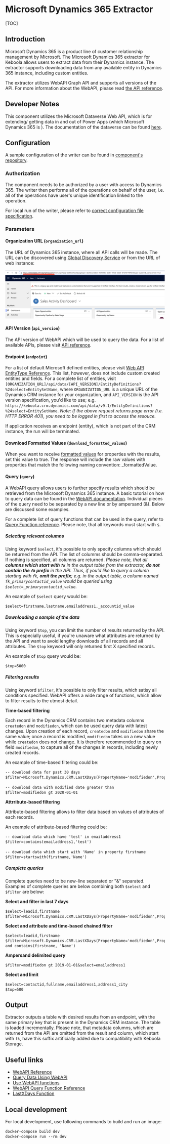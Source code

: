 # Microsoft Dynamics 365 Extractor

[TOC]

## Introduction

Microsoft Dynamics 365 is a product line of customer relationship management by Microsoft. The Microsoft Dynamics 365 extractor for Keboola allows users to extract data from their Dynamics instance. The extractor supports downloading data from any available entity in Dynamics 365 instance, including custom entities.

The extractor utilizes WebAPI Graph API and supports all versions of the API. For more information about the WebAPI, please read [the API reference](https://docs.microsoft.com/en-us/dynamics365/customer-engagement/web-api/about).


## Developer Notes

This component utilizes the Microsoft Dataverse Web API, which is for extending/ getting data in and out of
Power Apps (which Microsoft Dynamics 365 is ). The documentation of the dataverse can be found [here](https://learn.microsoft.com/en-us/power-apps/developer/data-platform/webapi/overview).



## Configuration

A sample configuration of the writer can be found in [component's repository](https://bitbucket.org/kds_consulting_team/kds-team.wr-microsoft-dynamics/src/master/component_config/sample-config/). 

### Authorization

The component needs to be authorized by a user with access to Dynamics 365. The writer then performs all of the operations on behalf of the user, i.e. all of the operations have user's unique identification linked to the operation.

For local run of the writer, please refer to [correct configuration file specification](https://developers.keboola.com/extend/common-interface/oauth/#authorize).

### Parameters

#### Organization URL (`organization_url`)

The URL of Dynamics 365 instance, where all API calls will be made. The URL can be discovered using [Global Discovery Service](https://docs.microsoft.com/en-us/powerapps/developer/common-data-service/webapi/discover-url-organization-web-api) or from the URL of web instance:

![organization_url](docs/images/organization_url.png)


#### API Version (`api_version`)

The API version of WebAPI which will be used to query the data. For a list of available APIs, please visit [API reference](https://docs.microsoft.com/en-us/dynamics365/customerengagement/on-premises/developer/webapi/web-api-versions).

#### Endpoint (`endpoint`)

For a list of default Microsoft defined entities, please visit [Web API EntityType Reference](https://docs.microsoft.com/en-us/dynamics365/customer-engagement/web-api/entitytypes). This list, however, does not include custom created entities and fields. For a complete list of entities, visit `[ORGANIZATION_URL]/api/data/[API_VERSION]/EntityDefinitions?%24select=EntitySetName`, where `ORGANIZATION_URL` is a unique URL of the Dynamics CRM instance for your organization, and `API_VERSION` is the API version specification, you'd like to use; e.g. `https://keboola.crm.dynamics.com/api/data/v9.1/EntityDefinitions?%24select=EntitySetName`. 
*Note: If the above request returns page error (i.e. HTTP ERROR 401), you need to be logged in first to access the resouce.*

If application receives an endpoint (entity), which is not part of the CRM instance, the run will be terminated.

#### Download Formatted Values (`download_formatted_values`)

When you want to receive [formatted values](https://learn.microsoft.com/en-us/power-apps/developer/data-platform/webapi/query-data-web-api#include-formatted-values) 
for properties with the results, set this value to true. The response will include the raw values with properties that match the following naming convention:
<propertyname>_formattedValue.

#### Query (`query`)

A WebAPI query allows users to further specify results which should be retrieved from the Microsoft Dynamics 365 instance. A basic tutorial on how to query data can be found in the [WebAPI documentation](https://docs.microsoft.com/en-us/powerapps/developer/common-data-service/webapi/query-data-web-api). Individual pieces of the query need to be separated by a new line or by ampersand (&). Below are discussed some examples.

For a complete list of query functions that can be used in the query, refer to [Query Function reference](https://docs.microsoft.com/en-us/dynamics365/customer-engagement/web-api/queryfunctions). Please note, that all keywords must start with `$`.

##### Selecting relevant columns

Using keyword `$select`, it's possible to only specify columns which should be returned from the API. The list of columms should be comma-separated. If nothing is specified, all columns are returned.
*Please note, that all **columns which start with `fk`** in the output table from the extractor, **do not contain the `fk` prefix** in the API. Thus, if you'd like to query a column starting with `fk`, **omit the prefix**; e.g. in the output table, a column named `fk_primarycontactid_value` would be queried using `$select=_primarycontactid_value`.*

An example of `$select` query would be:

```
$select=firstname,lastname,emailaddress1,_accountid_value
```

##### Downloading a sample of the data

Using keyword `$top`, you can limit the number of results returned by the API. This is especially useful, if you're unaware what attributes are returned by the API and want to avoid lengthy downloads of all records and all attributes. The `$top` keyword will only returned first X specified records.

An example of `$top` query would be:

```
$top=5000
```

##### Filtering results

Using keyword `$filter`, it's possible to only filter results, which satisy all conditions specified. WebAPI offers a wide range of functions, which allow to filter results to the utmost detail.

**Time-based filtering**

Each record in the Dynamics CRM contains two metadata columns `createdon` and `modifiedon`, which can be used query data with latest changes. Upon creation of each record, `createdon` and `modifiedon` share the same value; once a record is modified, `modifiedon` takes on a new value while `createdon` does not change. It is therefore recommended to query on field `modifiedon`, to capture all of the changes in records, including newly created records.

An example of time-based filtering could be:

```
-- download data for past 30 days
$filter=Microsoft.Dynamics.CRM.LastXDays(PropertyName='modifiedon',PropertyValue=30)

-- download data with modified date greater than
$filter=modifiedon gt 2020-01-01
```

**Attrribute-based filtering**

Attribute-based filtering allows to filter data based on values of attributes of each records. 

An example of attribute-based filtering could be:
```
-- download data which have 'test' in emailaddress1
$filter=contains(emailaddress1,'test')

-- download data which start with 'Name' in property firstname
$filter=startswith(firstname,'Name')
```

##### Complete queries

Complete queries need to be new-line separated or "&" separated. Examples of complete queries are below combining both `$select` and `$filter` are below:

**Select and filter in last 7 days**

```
$select=leadid,firstname
$filter=Microsoft.Dynamics.CRM.LastXDays(PropertyName='modifiedon',PropertyValue=7)
```

**Select and attribute and time-based chained filter**

```
$select=leadid,firstname
$filter=Microsoft.Dynamics.CRM.LastXDays(PropertyName='modifiedon',PropertyValue=7) and contains(firstname, 'Name')
```

**Ampersand delimited query**

```
$filter=modifiedon gt 2019-01-01&select=emailaddress1
```

**Select and limit**

```
$select=contactid,fullname,emailaddress1,address1_city
$top=500
```

## Output

Extractor outputs a table with desired results from an endpoint, with the same primary key that is present in the Dynamics CRM instance. The table is loaded incrementally.
Please note, that metadata columns, which are returned from the API are omitted from the result and column, which start with `fk`, have this suffix artificially added due to compatibility with Keboola Storage.

## Useful links

- [WebAPI Reference](https://docs.microsoft.com/en-us/dynamics365/customer-engagement/web-api/about)
- [Query Data Using WebAPI](https://docs.microsoft.com/en-us/powerapps/developer/common-data-service/webapi/query-data-web-api)
- [Use WebAPI functions](https://docs.microsoft.com/en-us/powerapps/developer/common-data-service/webapi/use-web-api-functions)
- [WebAPI Query Function Reference](https://docs.microsoft.com/en-us/dynamics365/customer-engagement/web-api/queryfunctions)
- [LastXDays Function](https://docs.microsoft.com/en-us/dynamics365/customer-engagement/web-api/lastxdays)

## Local development

For local development, use following commands to build and run an image:

```
docker-compose build dev
docker-compose run --rm dev
```